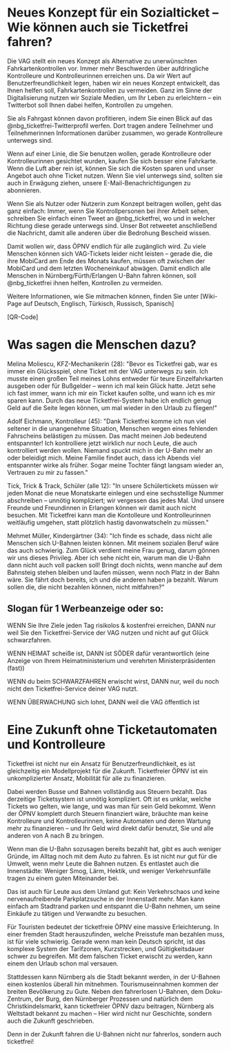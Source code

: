 # Neues Konzept für ein Sozialticket – Wie können auch sie Ticketfrei fahren?

Die VAG stellt ein neues Konzept als Alternative zu unerwünschten
Fahrkartenkontrollen vor. Immer mehr Beschwerden über aufdringliche
Kontrolleure und Kontrolleurinnen erreichen uns. Da wir Wert auf
Benutzerfreundlichkeit legen, haben wir ein neues Konzept entwickelt, das
Ihnen helfen soll, Fahrkartenkontrollen zu vermeiden.
Ganz im Sinne der Digitalisierung nutzen wir Soziale Medien, um Ihr Leben zu
erleichtern – ein Twitterbot soll Ihnen dabei helfen, Kontrollen
zu umgehen.

Sie als Fahrgast können davon profitieren, indem Sie einen Blick auf
das @nbg_ticketfrei-Twitterprofil werfen. Dort tragen andere Teilnehmer und
Teilnehmerinnen Informationen darüber zusammen, wo gerade Kontrolleure
unterwegs sind.

Wenn auf einer Linie, die Sie benutzen wollen, gerade Kontrolleure
oder Kontrolleurinnen gesichtet wurden, kaufen Sie sich besser eine
Fahrkarte. Wenn die Luft aber rein ist, können Sie sich die Kosten
sparen und unser Angebot auch ohne Ticket nutzen. Wenn Sie viel
unterwegs sind, sollten sie auch in Erwägung ziehen, unsere
E-Mail-Benachrichtigungen zu abonnieren.

Wenn Sie als Nutzer oder Nutzerin zum Konzept beitragen wollen, geht
das ganz einfach:
Immer, wenn Sie Kontrollpersonen bei ihrer Arbeit sehen,
schreiben Sie einfach einen Tweet an @nbg_ticketfrei, wo und
in welcher Richtung diese gerade unterwegs sind. Unser Bot retweetet
anschließend die Nachricht, damit alle anderen über die Bedrohung Bescheid wissen.

Damit wollen wir, dass ÖPNV endlich für alle zugänglich wird.
Zu viele Menschen können sich VAG-Tickets leider nicht leisten – gerade die,
die ihre MobiCard am Ende des Monats kaufen, müssen oft zwischen der
MobiCard und dem letzten Wocheneinkauf abwägen. Damit endlich alle
Menschen in Nürnberg/Fürth/Erlangen U-Bahn fahren können, soll
@nbg_ticketfrei ihnen helfen, Kontrollen zu vermeiden.

Weitere Informationen, wie Sie mitmachen können, finden Sie unter
[Wiki-Page auf Deutsch, Englisch, Türkisch, Russisch, Spanisch]

[QR-Code]


# Was sagen die Menschen dazu?

Melina Moliescu, KFZ-Mechanikerin (28): "Bevor es Ticketfrei gab,
war es immer ein Glücksspiel, ohne Ticket mit der VAG unterwegs zu
sein. Ich musste einen großen Teil meines Lohns entweder für teure
Einzelfahrkarten ausgeben oder für Bußgelder – wenn ich mal kein
Glück hatte. Jetzt sehe ich fast immer, wann ich mir ein Ticket
kaufen sollte, und wann ich es mir sparen kann. Durch das neue
Ticketfrei-System habe ich endlich genug Geld auf die Seite legen
können, um mal wieder in den Urlaub zu fliegen!"

Adolf Eichmann, Kontrolleur (45): "Dank Ticketfrei komme ich nun viel
seltener in die unangenehme Situation, Menschen wegen eines fehlenden
Fahrscheins belästigen zu müssen. Das macht meinen Job bedeutend
entspannter! Ich kontrolliere jetzt wirklich nur noch Leute, die auch
kontrolliert werden wollen. Niemand spuckt mich in der U-Bahn mehr an
oder beleidigt mich. Meine Familie findet auch, dass ich Abends viel
entspannter wirke als früher.
Sogar meine Tochter fängt langsam wieder an, Vertrauen zu mir zu fassen."

Tick, Trick & Track, Schüler (alle 12): "In unsere Schülertickets
müssen wir jeden Monat die neue Monatskarte einlegen und eine
sechsstellige Nummer abschreiben – unnötig kompliziert; wir
vergessen das jedes Mal. Und unsere Freunde und Freundinnen in
Erlangen können wir damit auch nicht besuchen. Mit Ticketfrei
kann man die Kontolleure und Kontrolleurinnen weitläufig umgehen,
statt plötzlich hastig davonwatscheln zu müssen."

Mehmet Müller, Kindergärtner (34): "Ich finde es schade, dass nicht
alle Menschen sich U-Bahnen leisten können. Mit meinem sozialen
Beruf wäre das auch schwierig. Zum Glück verdient meine Frau genug,
darum gönnen wir uns dieses Privileg. Aber ich sehe nicht ein, warum
man die U-Bahn dann nicht auch voll packen soll! Bringt doch nichts,
wenn manche auf dem Bahnsteig stehen bleiben und laufen müssen, wenn
noch Platz in der Bahn wäre. Sie fährt doch bereits, ich und die
anderen haben ja bezahlt. Warum sollen die, die nicht bezahlen
können, nicht mitfahren?"


## Slogan für 1 Werbeanzeige oder so:

WENN Sie Ihre Ziele jeden Tag risikolos & kostenfrei erreichen,
DANN nur weil Sie den Ticketfrei-Service der VAG nutzen und nicht
auf gut Glück schwarzfahren.

WENN
HEIMAT scheiße ist,
DANN ist
SÖDER dafür verantwortlich
(eine Anzeige von Ihrem Heimatministerium und verehrten Ministerpräsidenten (fast))

WENN du beim
SCHWARZFAHREN erwischt wirst,
DANN nur, weil du noch nicht den Ticketfrei-Service deiner
VAG nutzt.

WENN
ÜBERWACHUNG sich lohnt,
DANN weil die
VAG öffentlich ist

# Eine Zukunft ohne Ticketautomaten und Kontrolleure

Ticketfrei ist nicht nur ein Ansatz für Benutzerfreundlichkeit, es ist
gleichzeitig ein Modellprojekt für die Zukunft. Ticketfreier ÖPNV
ist ein unkomplizierter Ansatz, Mobilität für alle zu finanzieren.

Dabei werden Busse und Bahnen vollständig aus Steuern bezahlt. Das
derzeitige Ticketsystem ist unnötig kompliziert. Oft ist es unklar,
welche Tickets wo gelten, wie lange, und was man für sein Geld
bekommt. Wenn der ÖPNV komplett durch Steuern finanziert wäre,
bräuchte man keine Kontrolleure und Kontrolleurinnen, keine Automaten
und deren Wartung mehr zu finanzieren – und Ihr Geld wird direkt
dafür benutzt, Sie und alle anderen von A nach B zu bringen.

Wenn man die U-Bahn sozusagen bereits bezahlt hat, gibt es auch
weniger Gründe, im Alltag noch mit dem Auto zu fahren. Es ist nicht
nur gut für die Umwelt, wenn mehr Leute die Bahnen nutzen. Es
entlastet auch die Innenstädte: Weniger Smog, Lärm, Hektik, und
weniger Verkehrsunfälle tragen zu einem guten Miteinander bei.

Das ist auch für Leute aus dem Umland gut: Kein Verkehrschaos und
keine nervenaufreibende Parkplatzsuche in der Innenstadt mehr. Man
kann einfach am Stadtrand parken und entspannt die U-Bahn nehmen, um
seine Einkäufe zu tätigen und Verwandte zu besuchen.

Für Touristen bedeutet der ticketfreie ÖPNV eine massive
Erleichterung. In einer fremden Stadt herauszufinden, welche
Preisstufe man bezahlen muss, ist für viele schwierig. Gerade wenn
man kein Deutsch spricht, ist das komplexe System der Tarifzonen,
Kurzstrecken, und Gültigkeitsdauer schwer zu begreifen. Mit dem
falschen Ticket erwischt zu werden, kann einem den Urlaub schon mal
versauen.

Stattdessen kann Nürnberg als die Stadt bekannt werden, in der
U-Bahnen einen kostenlos überall hin mitnehmen. Tourismuseinnahmen
kommen der breiten Bevölkerung zu Gute. Neben den fahrerlosen
U-Bahnen, dem Doku-Zentrum, der Burg, den Nürnberger Prozessen und
natürlich dem Christkindelsmarkt, kann ticketfreier ÖPNV dazu
beitragen, Nürnberg als Weltstadt bekannt zu machen – Hier wird
nicht nur Geschichte, sondern auch die Zukunft geschrieben.

Denn in der Zukunft fahren die U-Bahnen nicht nur fahrerlos, sondern
auch ticketfrei!


